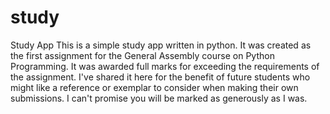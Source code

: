 # study
Study App
This is a simple study app written in python.
It was created as the first assignment for the General Assembly course on Python Programming.
It was awarded full marks for exceeding the requirements of the assignment.
I've shared it here for the benefit of future students who might like a reference or exemplar to consider when making their own submissions.
I can't promise you will be marked as generously as I was.
